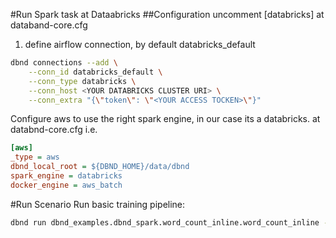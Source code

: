 #Run Spark task at Dataabricks
##Configuration
uncomment [databricks] at databand-core.cfg

1. define airflow connection, by default databricks_default

```bash
dbnd connections --add \
    --conn_id databricks_default \
    --conn_type databricks \
    --conn_host <YOUR DATABRICKS CLUSTER URI> \
    --conn_extra "{\"token\": \"<YOUR ACCESS TOCKEN>\"}"
```

Configure aws to use the right spark engine, in our case its a databricks. at databnd-core.cfg i.e.

```ini
[aws]
_type = aws
dbnd_local_root = ${DBND_HOME}/data/dbnd
spark_engine = databricks
docker_engine = aws_batch
```

#Run Scenario
Run basic training pipeline:

```bash
dbnd run dbnd_examples.dbnd_spark.word_count_inline.word_count_inline --text s3://databand-playground/demo/customer_b.csv --env aws
```
